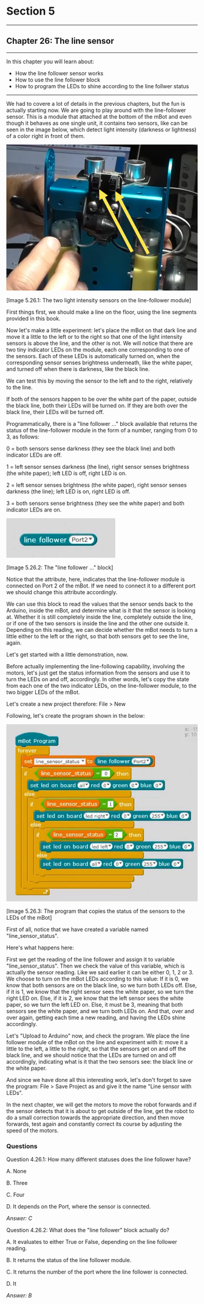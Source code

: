 # Section 5

---

## Chapter 26: The line sensor

---

In this chapter you will learn about:

* How the line follower sensor works
* How to use the line follower block
* How to program the LEDs to shine according to the line follwer status

---

We had to covere a lot of details in the previous chapters, but the fun is actually starting now. We are going to play around with the line-follower sensor. This is a module that attached at the bottom of the mBot and even though it behaves as one single unit, it contains two sensors, like can be seen in the image below, which detect light intensity \(darkness or lightness\) of a color right in front of them.

![](/assets/Img.5.26.1.jpg)

\[Image 5.26.1: The two light intensity sensors on the line-follower module\]

First things first, we should make a line on the floor, using the line segments provided in this book.

Now let's make a little experiment: let's place the mBot on that dark line and move it a little to the left or to the right so that one of the light intensity sensors is above the line, and the other is not. We will notice that there are two tiny indicator LEDs on the module, each one corresponding to one of the sensors. Each of these LEDs is automatically turned on, when the corresponding sensor senses brightness underneath, like the white paper, and turned off when there is darkness, like the black line.

We can test this by moving the sensor to the left and to the right, relatively to the line.

If both of the sensors happen to be over the white part of the paper, outside the black line, both their LEDs will be turned on. If they are both over the black line, their LEDs will be turned off.

Programmatically, there is a "line follower ..." block available that returns the status of the line-follower module in the form of a number, ranging from 0 to 3, as follows:

0 = both sensors sense darkness \(they see the black line\) and both indicator LEDs are off.

1 = left sensor senses darkness \(the line\), right sensor senses brightness \(the white paper\); left LED is off, right LED is on.

2 = left sensor senses brightness \(the white paper\), right sensor senses darkness \(the line\); left LED is on, right LED is off.

3 = both sensors sense brightness \(they see the white paper\) and both indicator LEDs are on.

![](/assets/Img.5.26.2.jpg)

\[Image 5.26.2: The "line follower ..." block\]

Notice that the attribute, here, indicates that the line-follower module is connected on Port 2 of the mBot. If we need to connect it to a different port we should change this attribute accordingly.

We can use this block to read the values that the sensor sends back to the Arduino, inside the mBot, and determine what is it that the sensor is looking at. Whether it is still completely inside the line, completely outside the line, or if one of the two sensors is inside the line and the other one outside it. Depending on this reading, we can decide whether the mBot needs to turn a little either to the left or the right, so that both sensors get to see the line, again.

Let's get started with a little demonstration, now.

Before actually implementing the line-following capability, involving the motors, let's just get the status information from the sensors and use it to turn the LEDs on and off, accordingly. In other words, let's copy the state from each one of the two indicator LEDs, on the line-follower module, to the two bigger LEDs of the mBot.

Let's create a new project therefore: File &gt; New

Following, let's create the program shown in the below:

![](/assets/Img.5.26.3.jpg)

\[Image 5.26.3: The program that copies the status of the sensors to the LEDs of the mBot\]

First of all, notice that we have created a variable named "line\_sensor\_status".

Here's what happens here:

First we get the reading of the line follower and assign it to variable "line\_sensor\_status". Then we check the value of this variable, which is actually the sensor reading. Like we said earlier it can be either 0, 1, 2 or 3. We choose to turn on the mBot LEDs according to this value: If it is 0, we know that both sensors are on the black line, so we turn both LEDs off. Else, if it is 1, we know that the right sensor sees the white paper, so we turn the right LED on. Else, if it is 2, we know that the left sensor sees the white paper, so we turn the left LED on. Else, it must be 3, meaning that both sensors see the white paper, and we turn both LEDs on. And that, over and over again, getting each time a new reading, and having the LEDs shine accordingly.

Let's "Upload to Arduino" now, and check the program. We place the line follower module of the mBot on the line and experiment with it: move it a little to the left, a little to the right, so that the sensors get on and off the black line, and we should notice that the LEDs are turned on and off accordingly, indicating what is it that the two sensors see: the black line or the white paper.

And since we have done all this interesting work, let's don't forget to save the program: File &gt; Save Project as and give it the name "Line sensor with LEDs".

In the next chapter, we will get the motors to move the robot forwards and if the sensor detects that it is about to get outside of the line, get the robot to do a small correction towards the appropriate direction, and then move forwards, test again and constantly correct its course by adjusting the speed of the motors.

### Questions

Question 4.26.1: How many different statuses does the line follower have?

A. None

B. Three

C. Four

D. It depends on the Port, where the sensor is connected.

_Answer: C_

Question 4.26.2: What does the "line follower" block actually do?

A. It evaluates to either True or False, depending on the line follower reading.

B. It returns the status of the line follower module.

C. It returns the number of the port where the line follower is connected.

D. It

_Answer: B_

